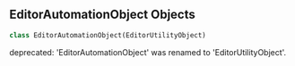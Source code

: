 ## EditorAutomationObject Objects

```python
class EditorAutomationObject(EditorUtilityObject)
```

deprecated: 'EditorAutomationObject' was renamed to 'EditorUtilityObject'.

<a id="unreal.ActorActionUtility"></a>